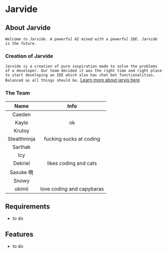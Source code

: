 # Jarvide

## **About Jarvide**
*`Welcome to Jarvide. A powerful AI mixed with a powerful IDE. Jarvide is the future.`*

### **Creation of Jarvide**
`Jarvide is a creation of pure inspiration made to solve the problems of a developer. Our team decided it was the right time and right place to start developing an IDE which also has chat bot functionalities. Balanced as all things should be.`
[Learn more about jarvis here](ABOUT.md)



### **The Team**

|Name         | Info   |
|:-----------:|:------:|
| Caeden      |        |
| Kayle       | ok       |
| Krutoy      |        |
| Stealthninja|fucking sucks at coding|
| Sarthak     |        |
| Icy         |        |
| Dekriel     |likes coding and cats|
| Sasuke 暁   |        | 
| Snowy       |
| okimii      |love coding and capybaras|  



## **Requirements**
- to do

## **Features**
- to do

